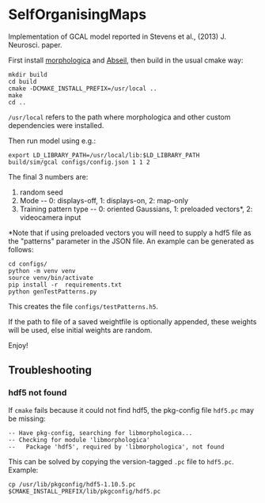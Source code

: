 # SelfOrganisingMaps

Implementation of GCAL model reported in Stevens et al., (2013) J. Neurosci. paper.

First install [morphologica](https://github.com/ABRG-Models/morphologica) and [Abseil](https://abseil.io/), then build in the usual cmake way:

```shell
mkdir build
cd build
cmake -DCMAKE_INSTALL_PREFIX=/usr/local ..
make
cd ..
```

`/usr/local` refers to the path where morphologica and other custom dependencies were installed.

Then run model using e.g.:

```shell
export LD_LIBRARY_PATH=/usr/local/lib:$LD_LIBRARY_PATH
build/sim/gcal configs/config.json 1 1 2
```

The final 3 numbers are:
1. random seed
2. Mode -- 0: displays-off, 1: displays-on, 2: map-only
3. Training pattern type -- 0: oriented Gaussians, 1: preloaded vectors*, 2: videocamera input

*Note that if using preloaded vectors you will need to supply a hdf5 file as the "patterns" parameter in the JSON file. An example can be generated as follows:

```shell
cd configs/
python -m venv venv
source venv/bin/activate
pip install -r  requirements.txt
python genTestPatterns.py
```

This creates the file `configs/testPatterns.h5`.

If the path to file of a saved weightfile is optionally appended, these weights will be used, else initial weights are random.

Enjoy!

## Troubleshooting
### hdf5 not found
If `cmake` fails because it could not find hdf5, the pkg-config file `hdf5.pc` may be missing:

```
-- Have pkg-config, searching for libmorphologica...
-- Checking for module 'libmorphologica'
--   Package 'hdf5', required by 'libmorphologica', not found
```

This can be solved by copying the version-tagged `.pc` file to `hdf5.pc`. Example:

```shell
cp /usr/lib/pkgconfig/hdf5-1.10.5.pc $CMAKE_INSTALL_PREFIX/lib/pkgconfig/hdf5.pc
```
